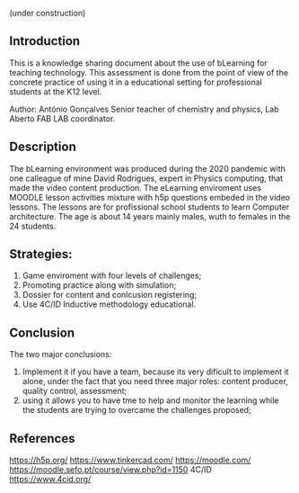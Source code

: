 (under construction)

## Introduction
This is a knowledge sharing document about the use of bLearning for teaching technology. This assessment is done from the point of view of the concrete practice of using it in a educational setting for professional students at the K12 level.

Author: António Gonçalves
Senior teacher of chemistry and physics, Lab Aberto FAB LAB coordinator. 

## Description
The bLearning environment was produced during the 2020 pandemic with one calleague of mine David Rodrigues, expert in Physics computing, 
that made the video content production. The eLearning enviroment uses MOODLE lesson activities mixture with h5p questions embeded in the video lessons. The lessons are for profissional school students to learn Computer architecture. The age is about 14 years mainly males, wuth to females in the 24 students. 

## Strategies:
1. Game enviroment with four levels of challenges;
2. Promoting practice along with simulation;
3. Dossier for content and conlcusion registering;
4. Use 4C/ID Inductive methodology educational.

## Conclusion
The two major conclusions:
1. Implement it if you have a team, because its very dificult to implement it alone, under the fact that you need three major roles:
   content producer, quality control, assessment;
2. using it allows you to have tme to help and monitor the learning while the students are trying to overcame the challenges proposed;

## References
https://h5p.org/
https://www.tinkercad.com/
https://moodle.com/
https://moodle.sefo.pt/course/view.php?id=1150
4C/ID https://www.4cid.org/
